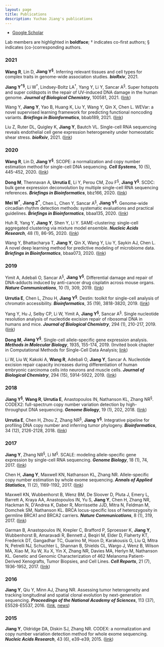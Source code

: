 ```yaml
---
layout: page
title: Publications
description: Yuchao Jiang's publications
---
```


<div class="navbar">
  <div class="navbar-inner">
      <ul class="nav">
          <li><a href="https://scholar.google.com/citations?user=YA9f7QUAAAAJ&hl=en">Google Scholar</a></li>
      </ul>
  </div>
</div>

Lab members are highlighted in **boldface**; &dagger; indicates co-first authors; &sect; indicates (co-)corresponding authors.

### 2021
**Wang R**, Lin D, **Jiang Y<sup>&sect;</sup>**. Inferring relevant tissues and cell types for complex traits in genome-wide association studies. ***bioRxiv***, 2021.

**Jiang Y<sup>&dagger;</sup><sup>&sect;</sup>**, Li W<sup>&dagger;</sup>, Lindsey-Boltz LA<sup>&dagger;</sup>, Yang Y, Li Y, Sancar A<sup>&sect;</sup>. Super hotspots and super coldspots in the repair of UV-induced DNA damage in the human genome. ***Journal of Biological Chemistry***, 100581, 2021. ([link](https://www.sciencedirect.com/science/article/pii/S0021925821003616?via%3Dihub))

Wang Y, **Jiang Y**, Yao B, Huang K, Liu Y, Wang Y, Qin X, Chen L. WEVar: a novel supervised learning framework for predicting functional noncoding variants. ***Briefings in Bioinformatics***, bbab189, 2021. ([link](https://academic.oup.com/bib/advance-article/doi/10.1093/bib/bbab189/6279833))

Liu Z, Ruter DL, Quigley K, **Jiang Y**, Bautch VL. Single-cell RNA sequencing reveals endothelial cell gene expression heterogeneity under homeostatic shear stress. ***bioRxiv***, 2021. ([link](https://www.biorxiv.org/content/10.1101/2020.12.07.414904v1))

### 2020

**Wang R**, Lin D, **Jiang Y<sup>&sect;</sup>**. SCOPE: a normalization and copy number estimation method for single-cell DNA sequencing. ***Cell Systems***, 10 (5), 445-452, 2020. ([link](https://doi.org/10.1016/j.cels.2020.03.005))

**Dong M**, Thennavan A, **Urrutia E**, Li Y, Perou CM, Zou F<sup>&sect;</sup>, **Jiang Y<sup>&sect;</sup>**. SCDC: bulk gene expression deconvolution by multiple single-cell RNA sequencing references. ***Briefings in Bioinformatics***, bbz166, 2020. ([link](https://academic.oup.com/bib/advance-article/doi/10.1093/bib/bbz166/5699815))

**Mei W<sup>&dagger;</sup>**, **Jiang Z<sup>&dagger;</sup>**, Chen L, Chen Y, Sancar A<sup>&sect;</sup>, **Jiang Y<sup>&sect;</sup>**. Genome-wide circadian rhythm detection methods: systematic evaluations and practical guidelines. ***Briefings in Bioinformatics***, bbaa135, 2020. ([link](https://academic.oup.com/bib/article/doi/10.1093/bib/bbaa135/5872170))

Huh R, Yang Y, **Jiang Y**, Shen Y, Li Y. SAME-clustering: single-cell aggregated clustering via mixture model ensemble. ***Nucleic Acids Research***, 48 (1), 86-95, 2020. ([link](https://academic.oup.com/nar/article/48/1/86/5644992))

Wang Y, Bhattacharya T, **Jiang Y**, Qin X, Wang Y, Liu Y, Saykin AJ, Chen L. A novel deep learning method for predictive modeling of microbiome data. ***Briefings in Bioinformatics***, bbaa073, 2020. ([link](https://doi.org/10.1093/bib/bbaa073))

### 2019

Yimit A, Adebali O, Sancar A<sup>&sect;</sup>, **Jiang Y<sup>&sect;</sup>**. Differential damage and repair of DNA-adducts induced by anti-cancer drug cisplatin across mouse organs. ***Nature Communications***, 10 (1), 309, 2019. ([link](https://www.nature.com/articles/s41467-019-08290-2))

**Urrutia E**, Chen L, Zhou H, **Jiang Y<sup>&sect;</sup>**. Destin: toolkit for single-cell analysis of chromatin accessibility. ***Bioinformatics***, 35 (19), 3818-3820, 2019. ([link](https://academic.oup.com/bioinformatics/article/35/19/3818/5367832/))

Yang Y, Hu J, Selby CP, Li W, Yimit A, **Jiang Y<sup>&sect;</sup>**, Sancar A<sup>&sect;</sup>. Single nucleotide resolution analysis of nucleotide excision repair of ribosomal DNA in humans and mice. ***Journal of Biological Chemistry***, 294 (1), 210-217, 2019. ([link](http://www.jbc.org/content/294/1/210.short))

**Dong M**, **Jiang Y<sup>&sect;</sup>**. Single-cell allele-specific gene expression analysis. ***Methods in Molecular Biology***, 1935, 155-174, 2019. (Invited book chapter in Computational Methods for Single-Cell Data Analysis; [link](https://link.springer.com/protocol/10.1007%2F978-1-4939-9057-3_11))

Li W, Liu W, Kakoki A, **Wang R**, Adebali O, **Jiang Y**, Sancar A. Nucleotide excision repair capacity increases during differentiation of human embryonic carcinoma cells into neurons and muscle cells. ***Journal of Biological Chemistry***, 294 (15), 5914-5922, 2019. ([link](http://www.jbc.org/content/294/15/5914))

### 2018

**Jiang Y<sup>&sect;</sup>**, **Wang R**, **Urrutia E**, Anastopoulos IN, Nathanson KL, Zhang NR<sup>&sect;</sup>. CODEX2: full-spectrum copy number variation detection by high-throughput DNA sequencing. ***Genome Biology***, 19 (1), 202, 2018. ([link](https://genomebiology.biomedcentral.com/articles/10.1186/s13059-018-1578-y))

**Urrutia E**, Chen H, Zhou Z, Zhang NR<sup>&sect;</sup>, **Jiang Y<sup>&sect;</sup>**. Integrative pipeline for profiling DNA copy number and inferring tumor phylogeny. ***Bioinformatics***, 34 (12), 2126-2128, 2018. ([link](https://doi.org/10.1093/bioinformatics/bty057))

### 2017

**Jiang Y**, Zhang NR<sup>&sect;</sup>, Li M<sup>&sect;</sup>. SCALE: modeling allele-specific gene expression by single-cell RNA sequencing. ***Genome Biology***, 18 (1), 74, 2017. ([link](https://genomebiology.biomedcentral.com/articles/10.1186/s13059-017-1200-8))

Chen H, **Jiang Y**, Maxwell KN, Nathanson KL, Zhang NR. Allele-specific copy number estimation by whole exome sequencing. ***Annals of Applied Statistics***, 11 (2), 1169-1192, 2017. ([link](http://projecteuclid.org/euclid.aoas/1500537739))

Maxwell KN, Wubbenhorst B, Wenz BM, De Sloover D, Pluta J, Emery L, Barrett A, Kraya AA, Anastopoulos IN, Yu S, **Jiang Y**, Chen H, Zhang NR, Hackman N, D'Andrea K, Daber R, Morrissette JJD, Mitra N, Feldman M, Domchek SM, Nathanson KL. BRCA locus-specific loss of heterozygosity in germline BRCA1 and BRCA2 carriers. ***Nature Communications***, 8 (1), 319, 2017. ([link](https://www.nature.com/articles/s41467-017-00388-9))

Garman B, Anastopoulos IN, Krepler C, Brafford P, Sproesser K, **Jiang Y**, Wubbenhorst B, Amaravadi R, Bennett J, Beqiri M, Elder D, Flaherty KT, Frederick DT, Gangadhar TC, Guarino M, Hoon D, Karakousis G, Liu Q, Mitra N, Petrelli NJ, Schuchter L, Shannan B, Shields CL, Wargo J, Wenz B, Wilson MA, Xiao M, Xu W, Xu X, Yin X, Zhang NR, Davies MA, Herlyn M, Nathanson KL. Genetic and Genomic Characterization of 462 Melanoma Patient-Derived Xenografts, Tumor Biopsies, and Cell Lines. ***Cell Reports***, 21 (7), 1936-1952, 2017. ([link](http://www.cell.com/cell-reports/fulltext/S2211-1247(17)31499-7))

### 2016

**Jiang Y**, Qiu Y, Minn AJ, Zhang NR. Assessing tumor heterogeneity and tracking longitudinal and spatial clonal evolution by next-generation sequencing. ***Proceedings of the National Academy of Sciences***, 113 (37), E5528-E5537, 2016. ([link](http://www.pnas.org/content/113/37/E5528), [news](http://www.uphs.upenn.edu/news/News_Releases/2016/09/jiang/))

### 2015

**Jiang Y**, Oldridge DA, Diskin SJ, Zhang NR. CODEX: a normalization and copy number variation detection method for whole exome sequencing. ***Nucleic Acids Research***, 43 (6), e39-e39, 2015. ([link](https://academic.oup.com/nar/article-lookup/doi/10.1093/nar/gku1363))
